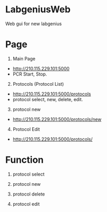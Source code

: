# LabgeniusWeb
Web gui for new labgenius

# Page

1. Main Page
  - http://210.115.229.101:5000
  - PCR Start, Stop.

2. Protocols (Protocol List)
  - http://210.115.229.101:5000/protocols
  - protocol select, new, delete, edit.

3. protocol new 
  - http://210.115.229.101:5000/protocols/new
  
4. Protocol Edit
  - http://210.115.229.101:5000/protocols/<protocol name>
  
# Function 
1. protocol select

2. protocol new

3. protocol delete

4. protocol edit
